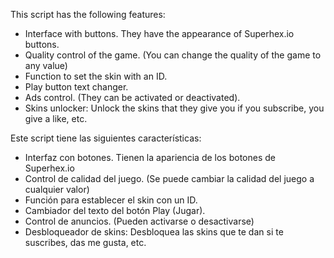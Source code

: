 This script has the following features:
* Interface with buttons. They have the appearance of Superhex.io buttons.
* Quality control of the game. (You can change the quality of the game to any value)
* Function to set the skin with an ID.
* Play button text changer.
* Ads control. (They can be activated or deactivated).
* Skins unlocker: Unlock the skins that they give you if you subscribe, you give a like, etc.


Este script tiene las siguientes características:
* Interfaz con botones. Tienen la apariencia de los botones de Superhex.io
* Control de calidad del juego. (Se puede cambiar la calidad del juego a cualquier valor)
* Función para establecer el skin con un ID.
* Cambiador del texto del botón Play (Jugar).
* Control de anuncios. (Pueden activarse o desactivarse)
* Desbloqueador de skins: Desbloquea las skins que te dan si te suscribes, das me gusta, etc.
